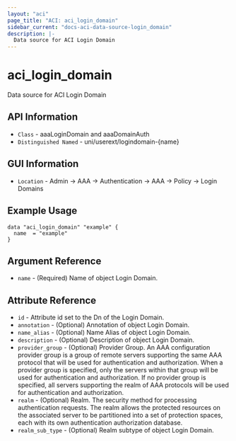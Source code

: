 ```yaml
---
layout: "aci"
page_title: "ACI: aci_login_domain"
sidebar_current: "docs-aci-data-source-login_domain"
description: |-
  Data source for ACI Login Domain
---
```


# aci_login_domain #

Data source for ACI Login Domain


## API Information ##

* `Class` - aaaLoginDomain and aaaDomainAuth
* `Distinguished Named` - uni/userext/logindomain-{name}

## GUI Information ##

* `Location` - Admin -> AAA -> Authentication -> AAA -> Policy -> Login Domains



## Example Usage ##

```hcl
data "aci_login_domain" "example" {
  name  = "example"
}
```

## Argument Reference ##

* `name` - (Required) Name of object Login Domain.

## Attribute Reference ##
* `id` - Attribute id set to the Dn of the Login Domain.
* `annotation` - (Optional) Annotation of object Login Domain.
* `name_alias` - (Optional) Name Alias of object Login Domain.
* `description` - (Optional) Description of object Login Domain.
* `provider_group` - (Optional) Provider Group. An AAA configuration provider group is a group of remote servers supporting the same AAA protocol that will be used for authentication and authorization. When a provider group is specified, only the servers within that group will be used for authentication and authorization. If no provider group is specified, all servers supporting the realm of AAA protocols will be used for authentication and authorization.
* `realm` - (Optional) Realm. The security method for processing authentication requests. The realm allows the protected resources on the associated server to be partitioned into a set of protection spaces, each with its own authentication authorization database.
* `realm_sub_type` - (Optional) Realm subtype of object Login Domain.
